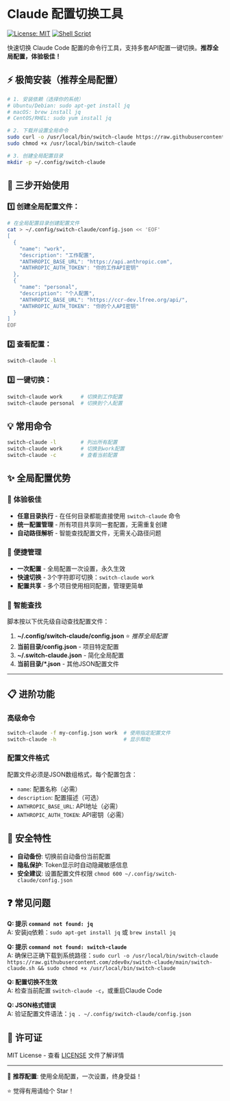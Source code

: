 # Claude 配置切换工具

[![License: MIT](https://img.shields.io/badge/License-MIT-yellow.svg)](https://opensource.org/licenses/MIT)
[![Shell Script](https://badges.frapsoft.com/bash/v1/bash.png?v=103)](https://github.com/ellerbrock/open-source-badges/)

快速切换 Claude Code 配置的命令行工具，支持多套API配置一键切换。**推荐全局配置，体验极佳！**

## ⚡ 极简安装（推荐全局配置）

```bash
# 1. 安装依赖（选择你的系统）
# Ubuntu/Debian: sudo apt-get install jq
# macOS: brew install jq  
# CentOS/RHEL: sudo yum install jq

# 2. 下载并设置全局命令
sudo curl -o /usr/local/bin/switch-claude https://raw.githubusercontent.com/zdev0x/switch-claude/main/switch-claude.sh
sudo chmod +x /usr/local/bin/switch-claude

# 3. 创建全局配置目录
mkdir -p ~/.config/switch-claude
```

## 🚀 三步开始使用

### 1️⃣ 创建全局配置文件：

```bash
# 在全局配置目录创建配置文件
cat > ~/.config/switch-claude/config.json << 'EOF'
[
  {
    "name": "work",
    "description": "工作配置",
    "ANTHROPIC_BASE_URL": "https://api.anthropic.com",
    "ANTHROPIC_AUTH_TOKEN": "你的工作API密钥"
  },
  {
    "name": "personal",
    "description": "个人配置",
    "ANTHROPIC_BASE_URL": "https://ccr-dev.lfree.org/api/",
    "ANTHROPIC_AUTH_TOKEN": "你的个人API密钥"
  }
]
EOF
```

### 2️⃣ 查看配置：
```bash
switch-claude -l
```

### 3️⃣ 一键切换：
```bash
switch-claude work      # 切换到工作配置
switch-claude personal  # 切换到个人配置
```

## 💡 常用命令

```bash
switch-claude -l        # 列出所有配置
switch-claude work      # 切换到work配置  
switch-claude -c        # 查看当前配置
```

## ✨ 全局配置优势

### 🌟 **体验极佳**
- **任意目录执行** - 在任何目录都能直接使用 `switch-claude` 命令
- **统一配置管理** - 所有项目共享同一套配置，无需重复创建
- **自动路径解析** - 智能查找配置文件，无需关心路径问题

### 🔧 **便捷管理**
- **一次配置** - 全局配置一次设置，永久生效
- **快速切换** - 3个字符即可切换：`switch-claude work`
- **配置共享** - 多个项目使用相同配置，管理更简单

### 📁 **智能查找**
脚本按以下优先级自动查找配置文件：
1. **~/.config/switch-claude/config.json** ⭐ *推荐全局配置*
2. **当前目录/config.json** - 项目特定配置
3. **~/.switch-claude.json** - 简化全局配置  
4. **当前目录/*.json** - 其他JSON配置文件

---

## 📋 进阶功能

### 高级命令
```bash
switch-claude -f my-config.json work  # 使用指定配置文件
switch-claude -h                      # 显示帮助
```

### 配置文件格式
配置文件必须是JSON数组格式，每个配置包含：
- `name`: 配置名称（必需）  
- `description`: 配置描述（可选）
- `ANTHROPIC_BASE_URL`: API地址（必需）
- `ANTHROPIC_AUTH_TOKEN`: API密钥（必需）

## 🔐 安全特性

- **自动备份**: 切换前自动备份当前配置
- **隐私保护**: Token显示时自动隐藏敏感信息  
- **安全建议**: 设置配置文件权限 `chmod 600 ~/.config/switch-claude/config.json`

## ❓ 常见问题

**Q: 提示 `command not found: jq`**  
A: 安装jq依赖：`sudo apt-get install jq` 或 `brew install jq`

**Q: 提示 `command not found: switch-claude`**  
A: 确保已正确下载到系统路径：`sudo curl -o /usr/local/bin/switch-claude https://raw.githubusercontent.com/zdev0x/switch-claude/main/switch-claude.sh && sudo chmod +x /usr/local/bin/switch-claude`

**Q: 配置切换不生效**  
A: 检查当前配置 `switch-claude -c`，或重启Claude Code

**Q: JSON格式错误**  
A: 验证配置文件语法：`jq . ~/.config/switch-claude/config.json`

## 📄 许可证

MIT License - 查看 [LICENSE](LICENSE) 文件了解详情

---

🌟 **推荐配置**: 使用全局配置，一次设置，终身受益！

⭐ 觉得有用请给个 Star！